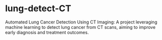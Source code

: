 # lung-detect-CT
Automated Lung Cancer Detection Using CT Imaging: A project leveraging machine learning to detect lung cancer from CT scans, aiming to improve early diagnosis and treatment outcomes.
